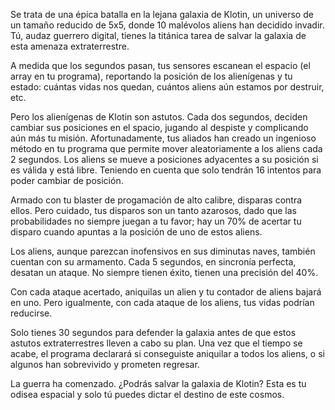 Se trata de una épica batalla en la lejana galaxia de Klotin, un universo de un tamaño reducido de 5x5, donde 10
malévolos aliens han decidido invadir. Tú, audaz guerrero digital, tienes la titánica tarea de salvar la galaxia de esta
amenaza extraterrestre.

A medida que los segundos pasan, tus sensores escanean el espacio (el array en tu programa), reportando la posición de
los alienígenas y tu estado: cuántas vidas nos quedan, cuántos aliens aún estamos por destruir, etc.

Pero los alienígenas de Klotin son astutos. Cada dos segundos, deciden cambiar sus posiciones en el spacio, jugando al
despiste y complicando aún más tu misión. Afortunadamente, tus aliados han creado un ingenioso método en tu programa que
permite mover aleatoriamente a los aliens cada 2 segundos. Los aliens se mueve a posiciones adyacentes a su posición si
es válida y está libre. Teniendo en cuenta que solo tendrán 16 intentos para poder cambiar de posición.

Armado con tu blaster de progamación de alto calibre, disparas contra ellos. Pero cuidado, tus disparos son
un tanto azarosos, dado que las probabilidades no siempre juegan a tu favor; hay un 70% de acertar tu disparo cuando
apuntas a la posición de uno de estos aliens.

Los aliens, aunque parezcan inofensivos en sus diminutas naves, también cuentan con su armamento. Cada 5 segundos, en
sincronía perfecta, desatan un ataque. No siempre tienen éxito, tienen una precisión del 40%.

Con cada ataque acertado, aniquilas un alien y tu contador de aliens bajará en uno. Pero igualmente, con cada ataque de
los aliens, tus vidas podrían reducirse.

Solo tienes 30 segundos para defender la galaxia antes de que estos astutos extraterrestres lleven a cabo su plan. Una
vez que el tiempo se acabe, el programa declarará si conseguiste aniquilar a todos los aliens, o si algunos han
sobrevivido y prometen regresar.

La guerra ha comenzado. ¿Podrás salvar la galaxia de Klotin? Esta es tu odisea espacial y solo tú puedes dictar el
destino de este cosmos.